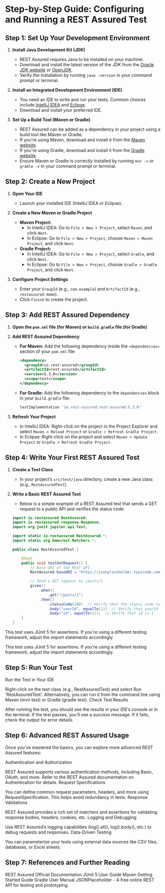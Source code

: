 # Step-by-Step Guide: Configuring and Running a REST Assured Test

## Step 1: Set Up Your Development Environment

1. **Install Java Development Kit (JDK)**
   - REST Assured requires Java to be installed on your machine.
   - Download and install the latest version of the JDK from the [Oracle JDK website](https://www.oracle.com/java/technologies/javase-downloads.html) or [OpenJDK](https://jdk.java.net/).
   - Verify the installation by running `java -version` in your command prompt or terminal.

2. **Install an Integrated Development Environment (IDE)**
   - You need an IDE to write and run your tests. Common choices include [IntelliJ IDEA](https://www.jetbrains.com/idea/download/) and [Eclipse](https://www.eclipse.org/downloads/).
   - Download and install your preferred IDE.

3. **Set Up a Build Tool (Maven or Gradle)**
   - REST Assured can be added as a dependency in your project using a build tool like Maven or Gradle.
   - If you're using Maven, download and install it from the [Maven website](https://maven.apache.org/download.cgi).
   - If you're using Gradle, download and install it from the [Gradle website](https://gradle.org/install/).
   - Ensure Maven or Gradle is correctly installed by running `mvn -v` or `gradle -v` in your command prompt or terminal.

## Step 2: Create a New Project

1. **Open Your IDE**
   - Launch your installed IDE (IntelliJ IDEA or Eclipse).

2. **Create a New Maven or Gradle Project**
   - **Maven Project:**
     - In IntelliJ IDEA: Go to `File > New > Project`, select `Maven`, and click `Next`.
     - In Eclipse: Go to `File > New > Project`, choose `Maven > Maven Project`, and click `Next`.
   - **Gradle Project:**
     - In IntelliJ IDEA: Go to `File > New > Project`, select `Gradle`, and click `Next`.
     - In Eclipse: Go to `File > New > Project`, choose `Gradle > Gradle Project`, and click `Next`.

3. **Configure Project Settings**
   - Enter your `GroupId` (e.g., `com.example`) and `ArtifactId` (e.g., `restassured-demo`).
   - Click `Finish` to create the project.

## Step 3: Add REST Assured Dependency

1. **Open the `pom.xml` file (for Maven) or `build.gradle` file (for Gradle)**

2. **Add REST Assured Dependency**
   - **For Maven:** Add the following dependency inside the `<dependencies>` section of your `pom.xml` file:
     ```xml
     <dependency>
       <groupId>io.rest-assured</groupId>
       <artifactId>rest-assured</artifactId>
       <version>5.3.0</version>
       <scope>test</scope>
     </dependency>
     ```
   - **For Gradle:** Add the following dependency to the `dependencies` block in your `build.gradle` file:
     ```groovy
     testImplementation 'io.rest-assured:rest-assured:5.3.0'
     ```

3. **Refresh Your Project**
   - In IntelliJ IDEA: Right-click on the project in the Project Explorer and select `Maven > Reload Project` or `Gradle > Refresh Gradle Project`.
   - In Eclipse: Right-click on the project and select `Maven > Update Project` or `Gradle > Refresh Gradle Project`.

## Step 4: Write Your First REST Assured Test

1. **Create a Test Class**
   - In your project’s `src/test/java` directory, create a new Java class (e.g., `RestAssuredTest`).

2. **Write a Basic REST Assured Test**
   - Below is a simple example of a REST Assured test that sends a GET request to a public API and verifies the status code:
   ```java
   import io.restassured.RestAssured;
   import io.restassured.response.Response;
   import org.junit.jupiter.api.Test;

   import static io.restassured.RestAssured.*;
   import static org.hamcrest.Matchers.*;

   public class RestAssuredTest {

       @Test
       public void testGetRequest() {
           // Base URI of the REST API
           RestAssured.baseURI = "https://jsonplaceholder.typicode.com";

           // Send a GET request to /posts/1
           given()
               .when()
                   .get("/posts/1")
               .then()
                   .statusCode(200)  // Verify that the status code is 200
                   .body("userId", equalTo(1))  // Verify that userId is 1
                   .body("id", equalTo(1));  // Verify that id is 1
       }
   }

This test uses JUnit 5 for assertions. If you're using a different testing framework, adjust the import statements accordingly.

This test uses JUnit 5 for assertions. If you're using a different testing framework, adjust the import statements accordingly.
## Step 5: Run Your Test
Run the Test in Your IDE

Right-click on the test class (e.g., RestAssuredTest) and select Run 'RestAssuredTest'.
Alternatively, you can run it from the command line using Maven (mvn test) or Gradle (gradle test).
Check Test Results

After running the test, you should see the results in your IDE’s console or in the terminal.
If the test passes, you’ll see a success message. If it fails, check the output for error details.
## Step 6: Advanced REST Assured Usage
Once you've mastered the basics, you can explore more advanced REST Assured features:

Authentication and Authorization

REST Assured supports various authentication methods, including Basic, OAuth, and more. Refer to the REST Assured documentation on Authentication for details.
Request Specifications

You can define common request parameters, headers, and more using RequestSpecification. This helps avoid redundancy in tests.
Response Validations

REST Assured provides a rich set of matchers and assertions for validating response bodies, headers, cookies, etc.
Logging and Debugging

Use REST Assured’s logging capabilities (log().all(), log().body(), etc.) to debug requests and responses.
Data-Driven Testing

You can parameterize your tests using external data sources like CSV files, databases, or Excel sheets.
## Step 7: References and Further Reading
REST Assured Official Documentation
JUnit 5 User Guide
Maven Getting Started Guide
Gradle User Manual
JSONPlaceholder - A free online REST API for testing and prototyping.
